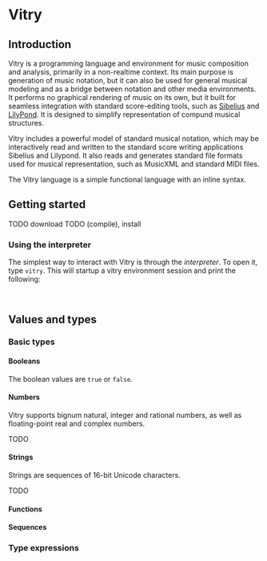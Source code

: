 
Vitry
=======

## Introduction
Vitry is a programming language and environment for music composition and analysis, primarily in a non-realtime context. Its main purpose is generation of music notation, but it can also be used for general musical modeling and as a bridge between notation and other media environments. It performs no graphical rendering of music on its own, but it built for seamless integration with standard score-editing tools, such as [Sibelius](http://www.sibelius.com/) and [LilyPond](http://lilypond.org/). It is designed to simplify representation of compund musical structures.

Vitry includes a powerful model of standard musical notation, which may be interactively read and written to the standard score writing applications Sibelius and Lilypond. It also reads and generates standard file formats used for musical representation, such as MusicXML and standard MIDI files.

The Vitry language is a simple functional language with an inline syntax. 

## Getting started
TODO download
TODO (compile), install
              
### Using the interpreter
The simplest way to interact with Vitry is through the *interpreter*. To open it, type `vitry`. This will startup a vitry environment session and print the following:

<pre>
    
</pre>


## Values and types
### Basic types
#### Booleans
The boolean values are `true` or `false`.

#### Numbers
Vitry supports bignum natural, integer and rational numbers, as well as floating-point real and complex numbers.

TODO

#### Strings
Strings are sequences of 16-bit Unicode characters.

TODO

#### Functions
#### Sequences

### Type expressions  



